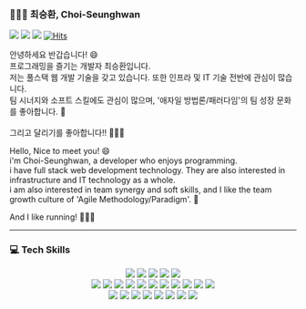 ### 👨🏻‍💻 최승환, Choi-Seunghwan

<a href="https://hwan-chorong.notion.site/26347e6c8d0e48dc9d5291f4e393407b"><img src="https://img.shields.io/badge/DevBlog-000000?logo=Notion&logoColor=white"></a>
<a href="https://www.youtube.com/channel/UCQ_r1-C9izwMI4cs56y4u1w"><img src="https://img.shields.io/badge/Youtube-FF0000?logo=Youtube&logoColor=white"></a>
<a href="https://lolmbti.chorong.ch/"><img src="https://img.shields.io/badge/LoL--MBTI-7b6add?&logoColor=white"></a>
[![Hits](https://hits.seeyoufarm.com/api/count/incr/badge.svg?url=https%3A%2F%2Fgithub.com%2FChoi-Seunghwan&count_bg=%23EEB61B&title_bg=%23555555&icon=&icon_color=%23E7E7E7&title=hits&edge_flat=false)](https://hits.seeyoufarm.com)

안녕하세요 반갑습니다! 😄<br>
프로그래밍을 즐기는 개발자 최승환입니다.<br>
저는 풀스택 웹 개발 기술을 갖고 있습니다. 또한 인프라 및 IT 기술 전반에 관심이 많습니다.<br>
팀 시너지와 소프트 스킬에도 관심이 많으며, '애자일 방법론/패러다임'의 팀 성장 문화를 좋아합니다. 🙌
<br><br>그리고 달리기를 좋아합니다!! 🏃🏻‍♂️

Hello, Nice to meet you! 😄<br>
i'm Choi-Seunghwan, a developer who enjoys programming.<br>
i have full stack web development technology. They are also interested in infrastructure and IT technology as a whole.<br>
i am also interested in team synergy and soft skills, and I like the team growth culture of 'Agile Methodology/Paradigm'. 🙌

And I like running! 🏃🏻‍♂️

---

### 💻 Tech Skills

<div align="center">

<img src="https://img.shields.io/badge/Node-339933?logo=Node.js&logoColor=white">
<img src="https://img.shields.io/badge/NestJS-E0234E?logo=NestJS&logoColor=white">
<img src="https://img.shields.io/badge/MongoDB-47A248?logo=MongoDB&logoColor=white">
<img src="https://img.shields.io/badge/PostgreSQL-4169E1?logo=PostgreSQL&logoColor=white">
<img src="https://img.shields.io/badge/Redis-DC382D?logo=Redis&logoColor=white"><br>

<img src="https://img.shields.io/badge/AWS-232F3E?logo=Amazon AWS&logoColor=white">
<img src="https://img.shields.io/badge/AWS--EKS-FF9900?logo=Amazon EKS&logoColor=white">
<img src="https://img.shields.io/badge/Kubernetes-326CE5?logo=Kubernetes&logoColor=white">
<img src="https://img.shields.io/badge/Grafana-F46800?logo=Grafana&logoColor=white">
<img src="https://img.shields.io/badge/Prometheus-E6522C?logo=Prometheus&logoColor=white">
<img src="https://img.shields.io/badge/Docker-2496ED?logo=Docker&logoColor=white">
  
<img src="https://img.shields.io/badge/JavaScript-F7DF1E?logo=JavaScript&logoColor=white">
<img src="https://img.shields.io/badge/TypeScript-3178C6?logo=TypeScript&logoColor=white">
<img src="https://img.shields.io/badge/HTML5-E34F26?logo=HTML5&logoColor=white">
<img src="https://img.shields.io/badge/Sass-CC6699?logo=Sass&logoColor=white">
<img src="https://img.shields.io/badge/CSS3-1572B6?logo=CSS3&logoColor=white"><br>

<img src="https://img.shields.io/badge/Vue-4FC08D?logo=Vue.js&logoColor=white">
<img src="https://img.shields.io/badge/Nuxt-4FC08D?logo=Nuxt.js&logoColor=white">
<img src="https://img.shields.io/badge/Vuex-4FC08D?logo=Vuex&logoColor=white">
<img src="https://img.shields.io/badge/Pinia-FFD859?logo=Pinia&logoColor=white">
<img src="https://img.shields.io/badge/React-61DAFB?logo=React&logoColor=white">
<img src="https://img.shields.io/badge/Redux-764ABC?logo=Redux&logoColor=white">
<img src="https://img.shields.io/badge/Recoil-3578E5?logo=Recoil&logoColor=white">
<img src="https://img.shields.io/badge/Vite-646CFF?logo=Vite&logoColor=white"><br>

</div>
